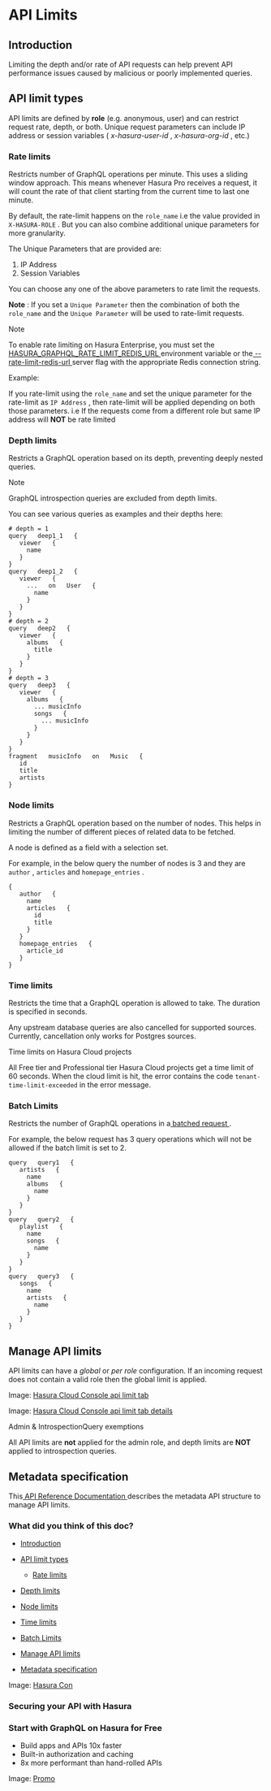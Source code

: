 # API Limits

## Introduction​

Limiting the depth and/or rate of API requests can help prevent API performance issues caused by malicious or poorly
implemented queries.

## API limit types​

API limits are defined by **role** (e.g. anonymous, user) and can restrict request rate, depth, or both. Unique request
parameters can include IP address or session variables ( *x-hasura-user-id* , *x-hasura-org-id* , etc.)

### Rate limits​

Restricts number of GraphQL operations per minute. This uses a sliding window approach. This means whenever Hasura Pro
receives a request, it will count the rate of that client starting from the current time to last one minute.

By default, the rate-limit happens on the `role_name` i.e the value provided in `X-HASURA-ROLE` . But you can also
combine additional unique parameters for more granularity.

The Unique Parameters that are provided are:

1. IP Address
2. Session Variables


You can choose any one of the above parameters to rate limit the requests.

 **Note** : If you set a `Unique Parameter` then the combination of both the `role_name` and the `Unique Parameter` will
be used to rate-limit requests.

Note

To enable rate limiting on Hasura Enterprise, you must set the[ HASURA_GRAPHQL_RATE_LIMIT_REDIS_URL ](https://hasura.io/docs/latest/deployment/graphql-engine-flags/reference/#rate-limit-redis-url)environment
variable or the[ --rate-limit-redis-url ](https://hasura.io/docs/latest/deployment/graphql-engine-flags/reference/#rate-limit-redis-url)server
flag with the appropriate Redis connection string.

Example:

If you rate-limit using the `role_name` and set the unique parameter for the rate-limit as `IP Address` , then rate-limit
will be applied depending on both those parameters. i.e If the requests come from a different role but same IP address
will **NOT** be rate limited

### Depth limits​

Restricts a GraphQL operation based on its depth, preventing deeply nested queries.

Note

GraphQL introspection queries are excluded from depth limits.

You can see various queries as examples and their depths here:

```
# depth = 1
query   deep1_1   {
   viewer   {
     name
   }
}
query   deep1_2   {
   viewer   {
     ...   on   User   {
       name
     }
   }
}
# depth = 2
query   deep2   {
   viewer   {
     albums   {
       title
     }
   }
}
# depth = 3
query   deep3   {
   viewer   {
     albums   {
       ... musicInfo
       songs   {
         ... musicInfo
       }
     }
   }
}
fragment   musicInfo   on   Music   {
   id
   title
   artists
}
```

### Node limits​

Restricts a GraphQL operation based on the number of nodes. This helps in limiting the number of different pieces of
related data to be fetched.

A node is defined as a field with a selection set.

For example, in the below query the number of nodes is 3 and they are `author` , `articles` and `homepage_entries` .

```
{
   author   {
     name
     articles   {
       id
       title
     }
   }
   homepage_entries   {
     article_id
   }
}
```

### Time limits​

Restricts the time that a GraphQL operation is allowed to take. The duration is specified in seconds.

Any upstream database queries are also cancelled for supported sources. Currently, cancellation only works for Postgres
sources.

Time limits on Hasura Cloud projects

All Free tier and Professional tier Hasura Cloud projects get a time limit of 60 seconds. When the cloud limit is hit,
the error contains the code `tenant-time-limit-exceeded` in the error message.

### Batch Limits​

Restricts the number of GraphQL operations in a[ batched request ](https://hasura.io/docs/latest/api-reference/graphql-api/index/#batching-requests).

For example, the below request has 3 query operations which will not be allowed if the batch limit is set to 2.

```
query   query1   {
   artists   {
     name
     albums   {
       name
     }
   }
}
query   query2   {
   playlist   {
     name
     songs   {
       name
     }
   }
}
query   query3   {
   songs   {
     name
     artists   {
       name
     }
   }
}
```

## Manage API limits​

API limits can have a *global* or *per role* configuration. If an incoming request does not contain a valid role then
the global limit is applied.

Image: [ Hasura Cloud Console api limit tab ](https://hasura.io/docs/assets/images/pro-tab-apilimits-6ceeedc955e35e7a8e6b0cfbb7a26afb.png)

Image: [ Hasura Cloud Console api limit tab details ](https://hasura.io/docs/assets/images/security-apilimits-details-344e91ab5431407c93ce8dbf7bc017bd.png)

Admin & IntrospectionQuery exemptions

All API limits are **not** applied for the admin role, and depth limits are **NOT** applied to introspection queries.

## Metadata specification​

This[ API Reference Documentation ](https://hasura.io/docs/latest/api-reference/metadata-api/api-limits/)describes the metadata API structure to
manage API limits.

### What did you think of this doc?

- [ Introduction ](https://hasura.io/docs/latest/security/api-limits/#rate-limits/#introduction)
- [ API limit types ](https://hasura.io/docs/latest/security/api-limits/#rate-limits/#api-limit-types)
    - [ Rate limits ](https://hasura.io/docs/latest/security/api-limits/#rate-limits/#rate-limits)

- [ Depth limits ](https://hasura.io/docs/latest/security/api-limits/#rate-limits/#depth-limits)

- [ Node limits ](https://hasura.io/docs/latest/security/api-limits/#rate-limits/#node-limits)

- [ Time limits ](https://hasura.io/docs/latest/security/api-limits/#rate-limits/#time-limits)

- [ Batch Limits ](https://hasura.io/docs/latest/security/api-limits/#rate-limits/#batch-limits)
- [ Manage API limits ](https://hasura.io/docs/latest/security/api-limits/#rate-limits/#manage-api-limits)
- [ Metadata specification ](https://hasura.io/docs/latest/security/api-limits/#rate-limits/#metadata-specification)


Image: [ Hasura Con ](https://res.cloudinary.com/dh8fp23nd/image/upload/v1677759811/main-web/Group_11455_3_azgk7w.png)

### Securing your API with Hasura

### Start with GraphQL on Hasura for Free

- Build apps and APIs 10x faster
- Built-in authorization and caching
- 8x more performant than hand-rolled APIs


Image: [ Promo ](https://hasura.io/docs/assets/images/hasura-free-ff60e409244e0ea12b5a3045d1a9096b.png)